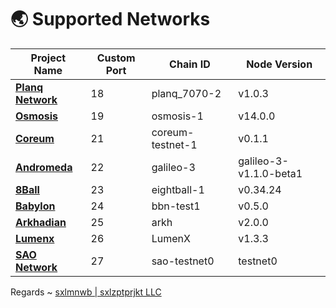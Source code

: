 # 🌏 Supported Networks

|Project Name|Custom Port|Chain ID|Node Version|
|------------|-----------|--------|------------|
|**[**Planq Network**](./mainnet/planq/README.md)**|18|planq_7070-2|v1.0.3|
|**[**Osmosis**](./mainnet/osmosis/README.md)**|19|osmosis-1|v14.0.0|
|**[**Coreum**](./testnet/coreum/README.md)**|21|coreum-testnet-1|v0.1.1|
|**[**Andromeda**](./testnet/andromeda/README.md)**|22|galileo-3|galileo-3-v1.1.0-beta1|
|**[**8Ball**](./mainnet/8ball/README.md)**|23|eightball-1|v0.34.24|
|**[**Babylon**](./testnet/babylon/README.md)**|24|bbn-test1|v0.5.0|
|**[**Arkhadian**](./mainnet/arkhadian/README.md)**|25|arkh|v2.0.0|
|**[**Lumenx**](./mainnet/lumenx/README.md)**|26|LumenX|v1.3.3|
|**[**SAO Network**](./testnet/sao/README.md)**|27|sao-testnet0|testnet0|

Regards ~ [sxlmnwb | sxlzptprjkt LLC](https://discord.com/users/890611401301835827)

